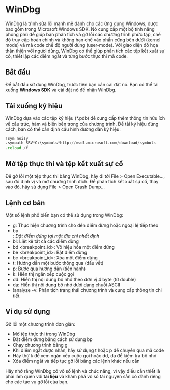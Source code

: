 # WinDbg
WinDbg là trình sửa lỗi mạnh mẽ dành cho các ứng dụng Windows, được bao gồm trong Microsoft Windows SDK. Nó cung cấp một bộ tính năng phong phú để giúp bạn phân tích và gỡ lỗi các chương trình phức tạp, chế độ truy cập hoàn chỉnh và không hạn chế vào phần cứng bên dưới (kernel mode) và mã code chế độ người dùng (user-mode). Với giao diện đồ họa thân thiện với người dùng, WinDbg có thể giúp phân tích các tệp kết xuất sự cố, thiết lập các điểm ngắt và từng bước thực thi mã code.
## Bắt đầu
Để bắt đầu sử dụng WinDbg, trước tiên bạn cần cài đặt nó. Bạn có thể tải xuống **Windows SDK** và cài đặt nó để nhận WinDbg.
## Tải xuống ký hiệu
WinDbg dựa vào các tệp ký hiệu (*.pdb) để cung cấp thêm thông tin hữu ích về cấu trúc, hàm và biến bên trong của chương trình. Để tải ký hiệu đúng cách, bạn có thể cần định cấu hình đường dẫn ký hiệu:
~~~python
!sym noisy
.sympath SRV*C:\symbols*http://msdl.microsoft.com/download/symbols
.reload /f
~~~
## Mở tệp thực thi và tệp kết xuất sự cố
Để gỡ lỗi một tệp thực thi bằng WinDbg, hãy đi tới File > Open Executable..., sau đó định vị và mở chương trình đích. Để phân tích kết xuất sự cố, thay vào đó, hãy sử dụng File > Open Crash Dump...
## Lệnh cơ bản
Một số lệnh phổ biến bạn có thể sử dụng trong WinDbg:
- g: Thực hiện chương trình cho đến điểm dừng hoặc ngoại lệ tiếp theo
- bp <address>: Đặt điểm dừng tại một địa chỉ nhất định
- bl: Liệt kê tất cả các điểm dừng
- bd <breakpoint_id>: Vô hiệu hóa một điểm dừng
- be <breakpoint_id>: Bật điểm dừng
- bc <breakpoint_id>: Xóa một điểm dừng
- t: Hướng dẫn một bước thông qua (dấu vết)
- p: Bước qua hướng dẫn (tiến hành)
- k: Hiển thị ngăn xếp cuộc gọi
- dd: Hiển thị nội dung bộ nhớ theo đơn vị 4 byte (từ double)
- da: Hiển thị nội dung bộ nhớ dưới dạng chuỗi ASCII
- !analyze -v: Phân tích trạng thái chương trình và cung cấp thông tin chi tiết
## Ví dụ sử dụng
Gỡ lỗi một chương trình đơn giản:
- Mở tệp thực thi trong WinDbg
- Đặt điểm dừng bằng cách sử dụng bp <address>
- Chạy chương trình bằng g
- Khi điểm ngắt được nhấn, hãy sử dụng t hoặc p để chuyển qua mã code
- Hãy thử k để xem ngăn xếp cuộc gọi hoặc dd, da để kiểm tra bộ nhớ
- Xóa điểm ngắt và tiếp tục gỡ lỗi bằng các lệnh khác nếu cần

Hãy nhớ rằng WinDbg có vô số lệnh và chức năng, vì vậy điều cần thiết là phải làm quen với **tài liệu** và khám phá vô số tài nguyên sẵn có dành riêng cho các tác vụ gỡ lỗi của bạn.